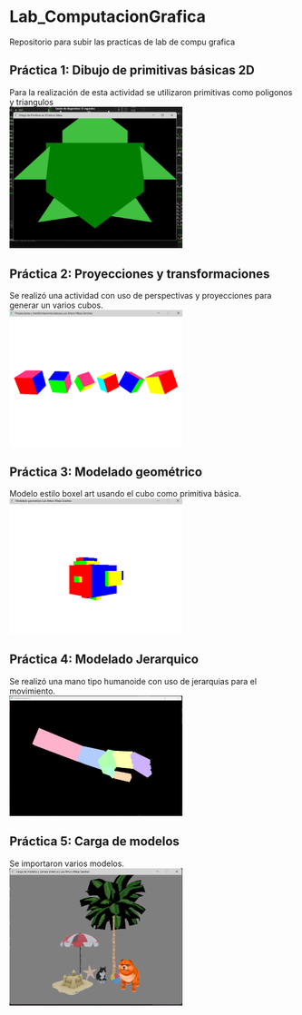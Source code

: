 # Lab_ComputacionGrafica
 Repositorio para subir las practicas de lab de compu grafica

## Práctica 1: Dibujo de primitivas básicas 2D
Para la realización de esta actividad se utilizaron primitivas como poligonos y triangulos
<br>
<img width="305px" src="img\exampleturtlecolored.jpg"></img>

## Práctica 2: Proyecciones y transformaciones
Se realizó una actividad con uso de perspectivas y proyecciones para generar un  varios cubos.
<br>
<img width="305px" src="img\pract2exm.png"></img>

## Práctica 3: Modelado geométrico
Modelo estilo boxel art usando el cubo como primitiva básica.
<br>
<img width="305px" src="img\pract3exm.png"></img>

## Práctica 4: Modelado Jerarquico
Se realizó una mano tipo humanoide con uso de jerarquias para el movimiento.
<br>
<img width="305px" src="img\pract4exm.png"></img>

## Práctica 5: Carga de modelos
Se importaron varios modelos.
<br>
<img width="305px" src="img\pract5exm.png"></img>